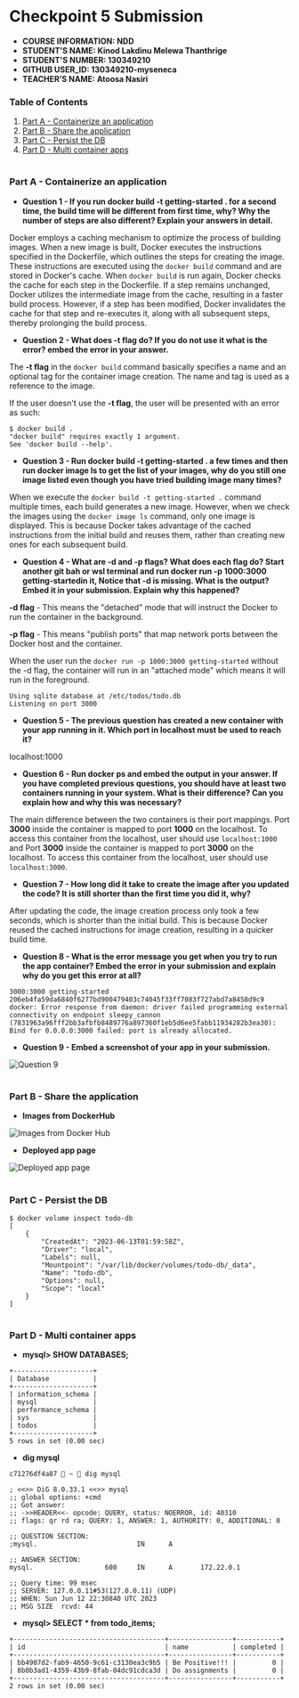 # Checkpoint 5 Submission

- **COURSE INFORMATION: NDD**
- **STUDENT’S NAME: Kinod Lakdinu Melewa Thanthrige**
- **STUDENT'S NUMBER: 130349210**
- **GITHUB USER_ID: 130349210-myseneca**
- **TEACHER’S NAME: Atoosa Nasiri**

### Table of Contents
1. [Part A - Containerize an application](#header1)
2. [Part B - Share the application](#header2)
3. [Part C - Persist the DB](#header3)
4. [Part D - Multi container apps](#header4)

#

### **Part A - Containerize an application**

- **Question 1 - If you run docker build -t getting-started . for a second time, the build time will be different from first time, why? Why the number of steps are also different? Explain your answers in detail.**

Docker employs a caching mechanism to optimize the process of building images. When a new image is built, Docker executes the instructions specified in the Dockerfile, which outlines the steps for creating the image. These instructions are executed using the `docker build` command and are stored in Docker's cache. When `docker build` is run again, Docker checks the cache for each step in the Dockerfile. If a step remains unchanged, Docker utilizes the intermediate image from the cache, resulting in a faster build process. However, if a step has been modified, Docker invalidates the cache for that step and re-executes it, along with all subsequent steps, thereby prolonging the build process.

- **Question 2 - What does -t flag do? If you do not use it what is the error? embed the error in your answer.**

The **-t  flag** in the ` docker build ` command basically specifies a name and an optional tag for the container image creation. The name and tag is used as a reference to the image.

If the user doesn't use the **-t  flag**, the user will be presented with an error as such:

```
$ docker build .
"docker build" requires exactly 1 argument.
See 'docker build --help'.
```

- **Question 3 - Run docker build -t getting-started . a few times and then run docker image ls to get the list of your images, why do you still one image listed even though you have tried building image many times?**

When we execute the `docker build -t getting-started .` command multiple times, each build generates a new image. However, when we check the images using the `docker image ls` command, only one image is displayed. This is because Docker takes advantage of the cached instructions from the initial build and reuses them, rather than creating new ones for each subsequent build.


- **Question 4 - What are -d and -p flags? What does each flag do? Start another git bah or wsl terminal and run docker run -p 1000:3000 getting-startedin it, Notice that -d is missing. What is the output?Embed it in your submission. Explain why this happened?**

**-d flag** -  This means the "detached" mode that will instruct the Docker to run the container in the background.

**-p flag** - This means "publish ports" that map network ports between the Docker host and the container.

When the user run the ` docker run -p 1000:3000 getting-started ` without the -d flag, the container will run in an "attached mode" which means it will run in the foreground. 

```
Using sqlite database at /etc/todos/todo.db
Listening on port 3000
```

- **Question 5 - The previous question has created a new container with your app running in it. Which port in localhost must be used to reach it?**

localhost:1000


- **Question 6 - Run docker ps and embed the output in your answer. If you have completed previous questions, you should have at least two containers running in your system. What is their difference? Can you explain how and why this was necessary?**

The main difference between the two containers is their port mappings. Port **3000** inside the container is mapped to port **1000** on the localhost. To access this container from the localhost, user should use ` localhost:1000 ` and Port **3000** inside the container is mapped to port **3000** on the localhost. To access this container from the localhost, user should use ` localhost:3000 `.

- **Question 7 - How long did it take to create the image after you updated the code? It is still shorter than the first time you did it, why?**

After updating the code, the image creation process only took a few seconds, which is shorter than the initial build. This is because Docker reused the cached instructions for image creation, resulting in a quicker build time.

- **Question 8 - What is the error message you get when you try to run the app container? Embed the error in your submission and explain why do you get this error at all?**

``` 
3000:3000 getting-started
206eb4fa59da6840f6277bd900479403c74045f33ff7083f727abd7a8458d9c9
docker: Error response from daemon: driver failed programming external connectivity on endpoint sleepy_cannon (7831963a96fff2bb3afbfb8489776a897360f1eb5d6ee5fabb11934282b3ea30): Bind for 0.0.0.0:3000 failed: port is already allocated.
```

- **Question 9 - Embed a screenshot of your app in your submission.**
<img src="Part A - Q9.png" alt="Question 9" title="Question 9">

#
### **Part B - Share the application**

- **Images from DockerHub**
<img src="B - 1.png" alt="Images from Docker Hub" title="Images from Docker Hub">

- **Deployed app page**
<img src="B - 2.png" alt="Deployed app page" title="Deployed app page">

#
### **Part C - Persist the DB**
```
$ docker volume inspect todo-db
[
    {
        "CreatedAt": "2023-06-13T01:59:58Z",
        "Driver": "local",
        "Labels": null,
        "Mountpoint": "/var/lib/docker/volumes/todo-db/_data",
        "Name": "todo-db",
        "Options": null,
        "Scope": "local"
    }
]
```
#
### **Part D - Multi container apps**
- **mysql> SHOW DATABASES;**
```
+--------------------+
| Database           |
+--------------------+
| information_schema |
| mysql              |
| performance_schema |
| sys                |
| todos              |
+--------------------+
5 rows in set (0.00 sec)
```

- **dig mysql**
```
c71276df4a87  ~  dig mysql

; <<>> DiG 8.0.33.1 <<>> mysql
;; global options: +cmd
;; Got answer:
;; ->>HEADER<<- opcode: QUERY, status: NOERROR, id: 40310
;; flags: qr rd ra; QUERY: 1, ANSWER: 1, AUTHORITY: 0, ADDITIONAL: 0

;; QUESTION SECTION:
;mysql.                         IN      A

;; ANSWER SECTION:
mysql.                  600     IN      A       172.22.0.1

;; Query time: 99 msec
;; SERVER: 127.0.0.11#53(127.0.0.11) (UDP)
;; WHEN: Sun Jun 12 22:30840 UTC 2023
;; MSG SIZE  rcvd: 44
```

- **mysql> SELECT * from todo_items;**
```
+--------------------------------------+----------------+-----------+
| id                                   | name           | completed |
+--------------------------------------+----------------+-----------+
| bb4907d2-fab9-4650-9c61-c3130ea3c9b5 | Be Positive!!! |         0 |
| 8b0b3ad1-4359-43b9-8fab-04dc91cdca3d | Do assignments |         0 |
+--------------------------------------+----------------+-----------+
2 rows in set (0.00 sec)

```